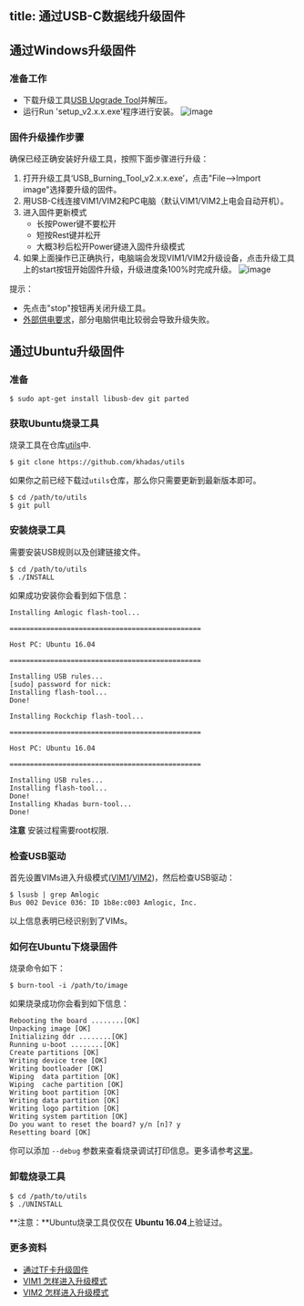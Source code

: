 title: 通过USB-C数据线升级固件
---

## 通过Windows升级固件
### 准备工作
* 下载升级工具[USB Upgrade Tool](http://www.mediafire.com/file/mvf43ds0iacs8i7/USB_Burning_Tool_v2.0.8_x86.rar)并解压。
* 运行Run 'setup_v2.x.x.exe'程序进行安装。
![image](/images/vim1/usb_upgrade_tool_setup_v208_zh.png) 

### 固件升级操作步骤
确保已经正确安装好升级工具，按照下面步骤进行升级：

1. 打开升级工具‘USB_Burning_Tool_v2.x.x.exe’，点击"File-->Import image"选择要升级的固件。
2. 用USB-C线连接VIM1/VIM2和PC电脑（默认VIM1/VIM2上电会自动开机）。
3. 进入固件更新模式
   * 长按Power键不要松开
   * 短按Rest键并松开
   * 大概3秒后松开Power键进入固件升级模式
4.  如果上面操作已正确执行，电脑端会发现VIM1/VIM2升级设备，点击升级工具上的start按钮开始固件升级，升级进度条100%时完成升级。
![image](/images/vim1/usb_upgrade_tool_interface_v208_zh.png)

提示：
* 先点击"stop"按钮再关闭升级工具。
* [外部供电要求](/zh-cn/vim1/ExtraPowerInput.html)，部分电脑供电比较弱会导致升级失败。

## 通过Ubuntu升级固件
### 准备
```
$ sudo apt-get install libusb-dev git parted
```
### 获取Ubuntu烧录工具
烧录工具在仓库[utils](https://github.com/khadas/utils)中.
```
$ git clone https://github.com/khadas/utils
```
如果你之前已经下载过`utils`仓库，那么你只需要更新到最新版本即可。
```
$ cd /path/to/utils
$ git pull
```
### 安装烧录工具
需要安装USB规则以及创建链接文件。
```
$ cd /path/to/utils
$ ./INSTALL
```
如果成功安装你会看到如下信息：
```
Installing Amlogic flash-tool...

===============================================

Host PC: Ubuntu 16.04

===============================================

Installing USB rules...
[sudo] password for nick: 
Installing flash-tool...
Done!

Installing Rockchip flash-tool...

===============================================

Host PC: Ubuntu 16.04

===============================================

Installing USB rules...
Installing flash-tool...
Done!
Installing Khadas burn-tool...
Done!
```
**注意** 安装过程需要root权限.

### 检查USB驱动
首先设置VIMs进入升级模式([VIM1](/zh-cn/vim1/HowtoBootIntoUpgradeMode.html)/[VIM2](/zh-cn/vim2/HowtoBootIntoUpgradeMode.html))，然后检查USB驱动：
```
$ lsusb | grep Amlogic
Bus 002 Device 036: ID 1b8e:c003 Amlogic, Inc.
```
以上信息表明已经识别到了VIMs。

### 如何在Ubuntu下烧录固件
烧录命令如下：
```
$ burn-tool -i /path/to/image
```
如果烧录成功你会看到如下信息：
```
Rebooting the board ........[OK]
Unpacking image [OK]
Initializing ddr ........[OK]
Running u-boot ........[OK]
Create partitions [OK]
Writing device tree [OK]
Writing bootloader [OK]
Wiping  data partition [OK]
Wiping  cache partition [OK]
Writing boot partition [OK]
Writing data partition [OK]
Writing logo partition [OK]
Writing system partition [OK]
Do you want to reset the board? y/n [n]? y
Resetting board [OK]

```
你可以添加 `--debug` 参数来查看烧录调试打印信息。更多请参考[这里](https://github.com/khadas/utils/tree/master/aml-flash-tool/docs)。

### 卸载烧录工具
```
$ cd /path/to/utils
$ ./UNINSTALL
```

**注意：**Ubuntu烧录工具仅仅在 **Ubuntu 16.04**上验证过。

### 更多资料
* [通过TF卡升级固件](/zh-cn/vim1/UpgradeViaTFBurningCard.html)
* [VIM1 怎样进入升级模式](/zh-cn/vim1/HowtoBootIntoUpgradeMode.html)
* [VIM2 怎样进入升级模式](/zh-cn/vim2/HowtoBootIntoUpgradeMode.html)

